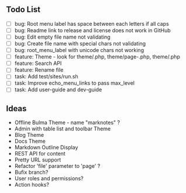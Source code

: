 ## Todo List

* [ ] bug: Root menu label has space between each letters if all caps
* [ ] bug: Readme link to release and license does not work in GitHub
* [ ] bug: Edit empty file name not validating
* [ ] bug: Create file name with special chars not validating
* [ ] bug: root_menu_label with unicode chars not working
* [ ] feature: Theme - look for theme/<theme-name>.php, theme/page-<ext>.php, theme/<file>.php
* [ ] feature: Search API
* [ ] feature: Rename file
* [ ] task: Add test/sites/run.sh
* [ ] task: Improve echo_menu_links to pass max_level
* [ ] task: Add user-guide and dev-guide

## Ideas

* Offline Bulma Theme - name "marknotes" ?
* Admin with table list and toolbar Theme
* Blog Theme
* Docs Theme
* Markdown Outline Display
* REST API for content
* Pretty URL support
* Refactor 'file' parameter to 'page' ?
* Bufix branch?
* User roles and permissions?
* Action hooks?
